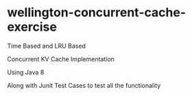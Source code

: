 # wellington-concurrent-cache-exercise
Time Based and LRU Based

Concurrent KV Cache Implementation

Using Java 8

Along with Junit Test Cases to test all the functionality
